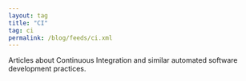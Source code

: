 ```yaml
---
layout: tag
title: "CI"
tag: ci
permalink: /blog/feeds/ci.xml
---
```


Articles about Continuous Integration and similar automated software development practices.
